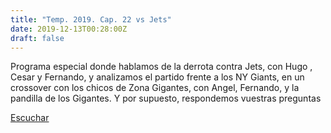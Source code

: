 ```yaml
---
title: "Temp. 2019. Cap. 22 vs Jets"
date: 2019-12-13T00:28:00Z
draft: false
---
```


Programa especial donde hablamos de la derrota contra Jets, con Hugo , Cesar y Fernando, y analizamos el partido frente a los NY Giants, en un crossover con los chicos de Zona Gigantes, con Angel, Fernando, y la pandilla de los Gigantes.
Y por supuesto, respondemos vuestras preguntas

[Escuchar](https://www.ivoox.com/temp-2019-cap-22-vs-jets-audios-mp3_rf_45418018_1.html)
